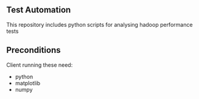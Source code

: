
 
Test Automation
---------------


This repository includes python scripts for analysing hadoop performance tests

Preconditions
-------------

Client running these need:

+ python
+ matplotlib
+ numpy


